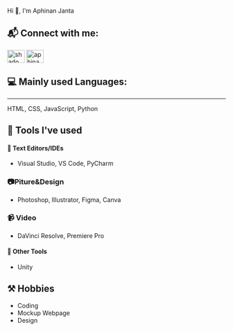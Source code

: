 Hi 👋,
I'm Aphinan Janta


## 📬 Connect with me:
<a href="https://www.facebook.com/Aphinan6504/" target="blank"><img align="center" src="https://raw.githubusercontent.com/rahuldkjain/github-profile-readme-generator/master/src/images/icons/Social/facebook.svg" alt="shadowtak" height="30" width="40" /></a>
<a href="https://instagram.com/aphinan6504" target="blank"><img align="center" src="https://raw.githubusercontent.com/rahuldkjain/github-profile-readme-generator/master/src/images/icons/Social/instagram.svg" alt="aphinan6504" height="30" width="40" /></a>
</p>

## 💻 Mainly used Languages:
-------
HTML, CSS, JavaScript, Python 

## 🧰 Tools I've used
#### 📑 Text Editors/IDEs
- Visual Studio, VS Code, PyCharm
### 📷Piture&Design
- Photoshop, Illustrator, Figma, Canva
### 📹 Video
- DaVinci Resolve, Premiere Pro
#### 📰 Other Tools
- Unity


## ⚒ Hobbies
- Coding
- Mockup Webpage
- Design


